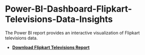 # Power-BI-Dashboard-Flipkart-Televisions-Data-Insights 
The Power BI report provides an interactive visualization of Flipkart televisions data.  

- **[Download Flipkart Televisions Report](./flipkart_televisions_report.pbix)**  
